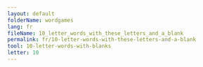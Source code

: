 ```yaml
---
layout: default
folderName: wordgames
lang: fr
fileName: 10_letter_words_with_these_letters_and_a_blank
permalink: fr/10-letter-words-with-these-letters-and-a-blank
tool: 10-letter-words-with-blanks
letter: 10
---
```

